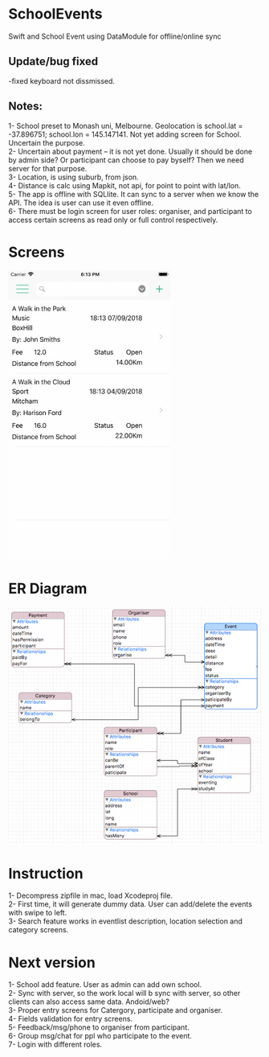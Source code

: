 # SchoolEvents
Swift and School Event using DataModule for offline/online sync<br>
## Update/bug fixed
-fixed keyboard not dissmissed.
## Notes:
1-	School preset to Monash uni, Melbourne. Geolocation is school.lat = -37.896751; school.lon = 145.147141. Not yet adding screen for School. Uncertain the purpose.<br>
2-	Uncertain about payment – it is not yet done. Usually it should be done by admin side? Or participant can choose to pay byself? Then we need server for that purpose.<br>
3-	Location, is using suburb, from json.<br>
4-	Distance is calc using Mapkit, not api, for point to point with lat/lon.<br>
5-	The app is offline with SQLlite. It can sync to a server when we know the API. The idea is user can use it even offline. <br>
6-	There must be login screen for user roles: organiser, and participant to access certain screens as read only or full control respectively.<br>
# Screens
![](https://github.com/myteeNatanwit/SchoolEvents/raw/master/screens.gif)
# ER Diagram
![](https://github.com/myteeNatanwit/SchoolEvents/raw/master/er3.PNG)
# Instruction
1-	Decompress zipfile in mac, load Xcodeproj file.<br>
2-	First time, it will generate dummy data. User can add/delete the events with swipe to left.<br>
3-	Search feature works in eventlist description, location selection and category screens.<br>

# Next version
1-	School add feature. User as admin can add own school.<br>
2-	Sync with server, so the work local will b sync with server, so other clients can also access same data. Andoid/web?<br>
3-	Proper entry screens for Catergory, participate and organiser.<br>
4-	Fields validation for entry screens.<br>
5-	Feedback/msg/phone to organiser from participant.<br>
6-	Group msg/chat for ppl who participate to the event.<br>
7-	Login with different roles.<br>



